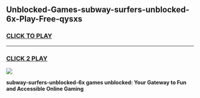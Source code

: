 
## Unblocked-Games-subway-surfers-unblocked-6x-Play-Free-qysxs
<h3>
<a href="https://premium76.site?title=subway-surfers-unblocked-6x&ref=20M">CLICK TO PLAY</a></h3>
<hr>

<h3>
<a href="https://premium76.site?title=subway-surfers-unblocked-6x&ref=20M">CLICK 2 PLAY</a>
  
</h3>

<a href="https://premium76.site?title=subway-surfers-unblocked-6x&ref=19M"><img src="https://clearcache.store/games.png"></a>


**subway-surfers-unblocked-6x games unblocked: Your Gateway to Fun and Accessible Online Gaming**

